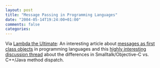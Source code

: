 ```yaml
---
layout: post
title: "Message Passing in Programming Languages"
date: "2004-05-14T19:24:00+01:00"
comments: false
categories: 
---
```


<p>Via <a href="http://lambda.weblogs.com/2004/05/14">Lambda the Ultimate</a>: An interesting article about <a href="http://www.jot.fm/issues/issue_2004_05/column1">messages as first class objects</a> in programming languages and this <a href="http://lambda.weblogs.com/discuss/msgReader$7900">highly interesting discussion thread</a> about the differences in Smalltalk/Objective-C vs. C++/Java method dispatch.</p>


